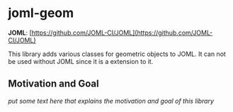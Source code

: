 # joml-geom

**JOML**: [https://github.com/JOML-CI/JOML](https://github.com/JOML-CI/JOML)

This library adds various classes for geometric objects to JOML.
It can not be used without JOML since it is a extension to it.

## Motivation and Goal

*put some text here that explains the motivation and goal of this library*